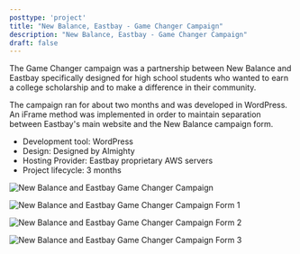 ```yaml
---
posttype: 'project'
title: "New Balance, Eastbay - Game Changer Campaign"
description: "New Balance, Eastbay - Game Changer Campaign"
draft: false
---
```


The Game Changer campaign was a partnership between New Balance and Eastbay specifically designed for high school students who wanted to earn a college scholarship and to make a difference in their community.

The campaign ran for about two months and was developed in WordPress. An iFrame method was implemented in order to maintain separation between Eastbay's main website and the New Balance campaign form.

- Development tool: WordPress   
- Design: Designed by Almighty 
- Hosting Provider: Eastbay proprietary AWS servers  
- Project lifecycle: 3 months 

![New Balance and Eastbay Game Changer Campaign](../../assets/portfolio/almighty/feature/full-eb-nb-gc-set.png)

![New Balance and Eastbay Game Changer Campaign Form 1](../../assets/portfolio/almighty/feature/full-eb-nb-gc-page1.png)

![New Balance and Eastbay Game Changer Campaign Form 2](../../assets/portfolio/almighty/feature/full-eb-nb-gc-page2.png)

![New Balance and Eastbay Game Changer Campaign Form 3](../../assets/portfolio/almighty/feature/full-eb-nb-gc-page3.png)